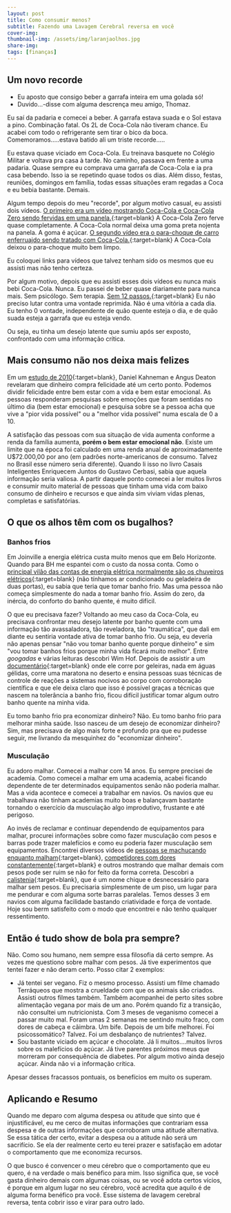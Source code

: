 ```yaml
---
layout: post
title: Como consumir menos?
subtitle: Fazendo uma Lavagem Cerebral reversa em você
cover-img: 
thumbnail-img: /assets/img/laranjaolhos.jpg
share-img: 
tags: [finanças]
---
```

## Um novo recorde

- Eu aposto que consigo beber a garrafa inteira em uma golada só!
- Duvido...-disse com alguma descrença meu amigo, Thomaz.

Eu saí da padaria e comecei a beber. A garrafa estava suada e o Sol estava a pino. Combinação fatal. Os 2L de Coca-Cola não tiveram chance. Eu acabei com todo o refrigerante sem tirar o bico da boca. Comemoramos.....estava batido ali um triste recorde.....

Eu estava quase viciado em Coca-Cola. Eu treinava basquete no Colégio Militar e voltava pra casa à tarde. No caminho, passava em frente a uma padaria. Quase sempre eu comprava uma garrafa de Coca-Cola e ia pra casa bebendo. Isso ia se repetindo quase todos os dias. Além disso, festas, reuniões, domingos em família, todas essas situações eram regadas a Coca e eu bebia bastante. Demais.

Algum tempo depois do meu "recorde", por algum motivo casual, eu assisti dois vídeos. [O primeiro era um vídeo mostrando Coca-Cola e Coca-Cola Zero sendo fervidas em uma panela.](https://www.youtube.com/watch?v=OBzvN9FLx4Q){:target=blank} A Coca-Cola Zero ferve quase completamente. A Coca-Cola normal deixa uma goma preta  nojenta na panela. A goma é açúcar. [O segundo vídeo era o para-choque de carro enferruajdo sendo tratado com Coca-Cola.](https://www.youtube.com/watch?v=z7OdX42NjWQ){:target=blank} A Coca-Cola deixou o para-choque muito bem limpo. 

Eu coloquei links para vídeos que talvez tenham sido os mesmos que eu assisti mas não tenho certeza.

Por algum motivo, depois que eu assisti esses dois vídeos eu nunca mais bebi Coca-Cola. Nunca. Eu passei de beber quase diariamente para nunca mais. Sem psicólogo. Sem terapia. [Sem 12 passos.](https://www.aa.org.br/informacao-publica/principios-de-a-a/os-passos){:target=blank} Eu não preciso lutar contra uma vontade reprimida. Não é uma vitória a cada dia. Eu tenho 0 vontade, independente de quão quente esteja o dia, e de quão suada esteja a garrafa que eu esteja vendo. 

Ou seja, eu tinha um desejo latente que sumiu após ser exposto, confrontado com uma informação crítica.

## Mais consumo não nos deixa mais felizes 
Em um [estudo de 2010](https://www.pnas.org/doi/pdf/10.1073/pnas.1011492107){:target=blank}, Daniel Kahneman e Angus Deaton revelaram que dinheiro compra felicidade até um certo ponto. Podemos dividir felicidade entre bem estar com a vida e bem estar emocional. As pessoas responderam pesquisas sobre emoções que foram sentidas no último dia (bem estar emocional) e pesquisa sobre se a pessoa acha que vive a "pior vida possível" ou a "melhor vida possível" numa escala de 0 a 10. 

A satisfação das pessoas com sua situação de vida aumenta conforme a renda da família aumenta, __porém o bem estar emocional não__. Existe um limite que na época foi calculado em uma renda anual de aproximadamente U$72.000,00 por ano (em padrões norte-americanos de consumo. Talvez no Brasil esse número seria diferente). Quando li isso no livro Casais Inteligentes Enriquecem Juntos do Gustavo Cerbasi, sabia que aquela informação seria valiosa. A partir daquele ponto comecei a ler muitos livros e consumir muito material de pessoas que tinham uma vida com baixo consumo de dinheiro e recursos e que ainda sim viviam vidas plenas, completas e satisfatórias.

## O que os alhos têm com os bugalhos?

### Banhos frios

Em Joinville a energia elétrica custa muito menos que em Belo Horizonte. Quando para BH me espantei com o custo da nossa conta. Como o [principal vilão das contas de energia elétrica normalmente são os chuveiros elétricos](https://g1.globo.com/economia/noticia/2021/07/17/saiba-quais-sao-os-maiores-viloes-da-conta-de-luz-nos-lares-brasileiros.ghtml){:target=blank} (não tínhamos ar condicionado ou geladeira de duas portas), eu sabia que teria que tomar banho frio. Mas uma pessoa não começa simplesmente do nada a tomar banho frio. Assim do zero, da inércia, do conforto do banho quente, é muito difícil. 

O que eu precisava fazer? Voltando ao meu caso da Coca-Cola, eu precisava confrontar meu desejo latente por banho quente com uma informação tão avassaladora, tão reveladora, tão "traumática", que dali em diante eu sentiria vontade ativa de tomar banho frio. Ou seja, eu deveria não apenas pensar "não vou tomar banho quente porque dinheiro" e sim "vou tomar banhos frios porque minha vida ficará muito melhor". Entre _googadas_ e várias leituras descobri Wim Hof. Depois de assistir a um [documentário](https://www.youtube.com/watch?v=VaMjhwFE1Zw){:target=blank} onde ele corre por geleiras, nada em águas gélidas, corre uma maratona no deserto e ensina pessoas suas técnicas de controle de reações a sistemas nocivos ao corpo com corroboração científica e que ele deixa claro que isso é possível graças a técnicas que nascem na tolerância a banho frio, ficou difícil justificar tomar algum outro banho quente na minha vida.

Eu tomo banho frio pra economizar dinheiro? Não. Eu tomo banho frio para melhorar minha saúde. Isso nasceu de um desejo de economizar dinheiro? Sim, mas precisava de algo mais forte e profundo pra que eu pudesse seguir, me livrando da mesquinhez do "economizar dinheiro".

### Musculação

Eu adoro malhar. Comecei a malhar com 14 anos. Eu sempre precisei de academia. Como comecei a malhar em uma academia, acabei ficando dependente de ter determinados equipamentos senão não poderia malhar. Mas a vida acontece e comecei a trabalhar em navios. Os navios que eu trabalhava não tinham academias muito boas e balançavam bastante tornando o exercício da musculação algo improdutivo, frustante e até perigoso. 

Ao invés de reclamar e continuar dependendo de equipamentos para malhar, procurei informações sobre como fazer musculação com pesos e barras pode trazer malefícios e como eu poderia fazer musculação sem equipamentos. Encontrei diversos vídeos de [pessoas se machucando enquanto malham](https://www.youtube.com/watch?v=dp_Tcb7KlFI){:target=blank}, [competidores com dores constantemente](https://www.youtube.com/watch?v=sMhQrpkdpNo){:target=blank} e outros mostrando que malhar demais com pesos pode ser ruim se não for feito da forma correta. Descobri a [calistenia](https://www.youtube.com/watch?v=mvJHw64fxgQ){:target=blank}, que é um nome chique e desnecessário para malhar sem pesos. Eu precisaria simplesmente de um piso, um lugar para me pendurar e com alguma sorte barras paralelas. Temos desses 3 em navios com alguma facilidade bastando criatividade e força de vontade. Hoje sou berm satisfeito com o modo que encontrei e não tenho qualquer ressentimento.

## Então é tudo show de bola pra sempre?

Não. Como sou humano, nem sempre essa filosofia dá certo sempre. As vezes me questiono sobre malhar com pesos. Já tive experimentos que tentei fazer e não deram certo. Posso citar 2 exemplos:

- Já tentei ser vegano. Fiz o mesmo processo. Assisti um filme chamado Terráqueos que mostra a crueldade com que os animais são criados. Assisti outros filmes também. Também acompanhei de perto sites sobre alimentação vegana por mais  de um ano. Porém quando fiz a transição, não consultei um nutricionista. Com 3 meses de veganismo comecei a passar muito mal. Foram umas 2 semanas me sentindo muito fraco, com dores de cabeça e cãimbra. Um bife. Depois de um bife melhorei. Foi psicossomático? Talvez. Foi um desbalanço de nutrientes? Talvez. 
- Sou bastante viciado em açúcar e chocolate. Já li muitos....muitos livros sobre os malefícios do açúcar. Já tive parentes próximos meus que morreram por consequência de diabetes. Por algum motivo ainda desejo açúcar. Ainda não vi a informação crítica. 

Apesar desses fracassos pontuais, os benefícios em muito os superam. 

## Aplicando e Resumo

Quando me deparo com alguma despesa ou atitude que sinto que é injustificável, eu me cerco de muitas informações que contrariam essa despesa e de outras informações que corroboram uma atitude alternativa.  Se essa tática der certo, evitar a despesa ou a atitude não será um sacrifício. Se ela der realmente certo eu terei prazer e satisfação em adotar o comportamento que me economiza recursos. 

O que busco é convencer o meu cérebro que o comportamento que eu quero, é na verdade o mais benéfico para mim. Isso significa que, se você gasta dinheiro demais com algumas coisas, ou se você adota certos vícios, é porque em algum lugar no seu cérebro, você acredita que aquilo é de alguma forma benéfico pra você. Esse sistema de lavagem cerebral reversa, tenta cobrir isso e virar para outro lado.
